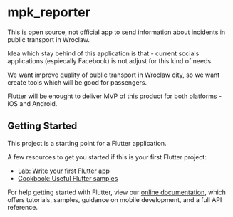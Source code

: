 # mpk_reporter

This is open source, not official app to send information about incidents in public transport in Wroclaw.

Idea which stay behind of this application is that - current socials applications (espiecally Facebook) is not adjust for this kind of needs.

We want improve quality of public transport in Wroclaw city, so we want create tools which will be good for passengers.

Flutter will be enought to deliver MVP of this product for both platforms - iOS and Android.

## Getting Started

This project is a starting point for a Flutter application.

A few resources to get you started if this is your first Flutter project:

- [Lab: Write your first Flutter app](https://flutter.dev/docs/get-started/codelab)
- [Cookbook: Useful Flutter samples](https://flutter.dev/docs/cookbook)

For help getting started with Flutter, view our
[online documentation](https://flutter.dev/docs), which offers tutorials,
samples, guidance on mobile development, and a full API reference.
